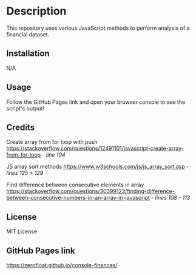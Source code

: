 # Description

This repository uses various JavaScript methods to perform analysis of a financial dataset.

## Installation

N/A

## Usage

Follow the GitHub Pages link and open your browser console to see the script's output!

## Credits

Create array from for loop with push https://stackoverflow.com/questions/12491101/javascript-create-array-from-for-loop - *line 104*

JS array sort methods https://www.w3schools.com/js/js_array_sort.asp - *lines 125 + 129*

Find difference between consecutive elements in array https://stackoverflow.com/questions/30399123/finding-difference-between-consecutive-numbers-in-an-array-in-javascript - *lines 108 - 113*

## License

MIT License

## GitHub Pages link

https://zerofloat.github.io/console-finances/
